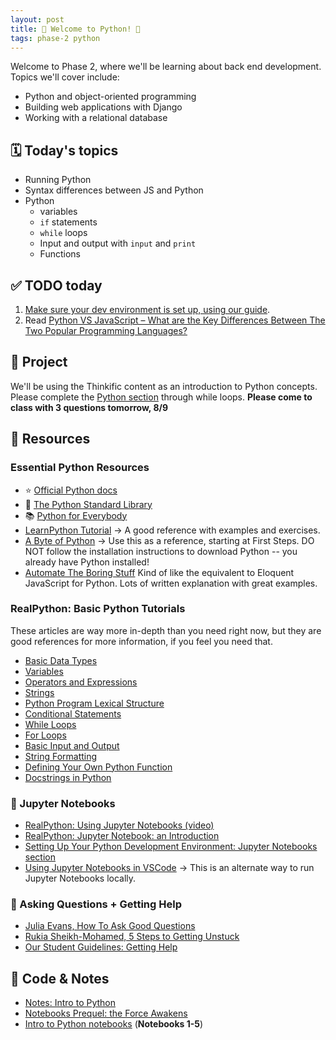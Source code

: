 ```yaml
---
layout: post
title: 🐍 Welcome to Python! 🐍
tags: phase-2 python
---
```


Welcome to Phase 2, where we'll be learning about back end development. Topics we'll cover include:

- Python and object-oriented programming
- Building web applications with Django
- Working with a relational database

## 🗓️ Today's topics

- Running Python
- Syntax differences between JS and Python
- Python
  - variables
  - `if` statements
  - `while` loops
  - Input and output with `input` and `print`
  - Functions

## ✅ TODO today

1. [Make sure your dev environment is set up, using our guide](https://momentumlearn.notion.site/Setting-up-your-Python-Development-Environment-91c5006b5a504844ad4e6abf5d209928).
2. Read [Python VS JavaScript – What are the Key Differences Between The Two Popular Programming Languages?](https://www.freecodecamp.org/news/python-vs-javascript-what-are-the-key-differences-between-the-two-popular-programming-languages/)

## 🎯 Project

We'll be using the Thinkific content as an introduction to Python concepts.  Please complete the [Python section](https://momentumlearn.thinkific.com/courses/take/back-end-development-with-python-and-django/) through while loops. **Please come to class with 3 questions tomorrow, 8/9**


## 🔖 Resources

### Essential Python Resources

- ⭐ [Official Python docs](https://docs.python.org/3/)
- 🐍 [The Python Standard Library](https://docs.python.org/3/library/index.html)
- 📚 [Python for Everybody](https://www.py4e.com/book)
- [LearnPython Tutorial](https://www.learnpython.org/) -> A good reference with examples and exercises.
- [A Byte of Python](https://python.swaroopch.com/) -> Use this as a reference, starting at First Steps. DO NOT follow the installation instructions to download Python -- you already have Python installed!
- [Automate The Boring Stuff](https://automatetheboringstuff.com/#toc) Kind of like the equivalent to Eloquent JavaScript for Python. Lots of written explanation with great examples.

### RealPython: Basic Python Tutorials

These articles are way more in-depth than you need right now, but they are good references for more information, if you feel you need that.

- [Basic Data Types](https://realpython.com/python-data-types/)
- [Variables](https://realpython.com/python-variables/)
- [Operators and Expressions](https://realpython.com/python-operators-expressions/)
- [Strings](https://realpython.com/python-strings/)
- [Python Program Lexical Structure](https://realpython.com/python-program-structure/#)
- [Conditional Statements](https://realpython.com/python-conditional-statements/)
- [While Loops](https://realpython.com/python-while-loop/)
- [For Loops](https://realpython.com/python-for-loop/)
- [Basic Input and Output](https://realpython.com/python-input-output/)
- [String Formatting](https://realpython.com/python-formatted-output/)
- [Defining Your Own Python Function](https://realpython.com/defining-your-own-python-function/)
- [Docstrings in Python](https://realpython.com/documenting-python-code/#documenting-your-python-code-base-using-docstrings)

### 📓 Jupyter Notebooks

- [RealPython: Using Jupyter Notebooks (video)](https://realpython.com/courses/using-jupyter-notebooks/)
- [RealPython: Jupyter Notebook: an Introduction](https://realpython.com/jupyter-notebook-introduction/)
- [Setting Up Your Python Development Environment: Jupyter Notebooks section](https://www.notion.so/momentumlearn/Setting-up-your-Python-Development-Environment-91c5006b5a504844ad4e6abf5d209928#0fafde79c23f4f23ad425ef5a16af47c)
- [Using Jupyter Notebooks in VSCode](https://code.visualstudio.com/docs/datascience/jupyter-notebooks) -> This is an alternate way to run Jupyter Notebooks locally.

### 💁 Asking Questions + Getting Help

- [Julia Evans, How To Ask Good Questions](https://jvns.ca/blog/good-questions/)
- [Rukia Sheikh-Mohamed, 5 Steps to Getting Unstuck](https://dev.to/rukiaasm/working-smarter-5-steps-to-getting-unstuck-with-rukia-sheikh-mohamed-1932)
- [Our Student Guidelines: Getting Help](https://github.com/momentumlearn/student-resources/blob/main/articles/student-guidelines.md#getting-help)

## 🦉 Code & Notes

- [Notes: Intro to Python](https://github.com/momentum-team-14/notes/blob/main/intro-python.md)
- [Notebooks Prequel: the Force Awakens](https://github.com/Momentum-Team-14/notes/blob/main/python-notebooks-prequel.md)
- [Intro to Python notebooks](https://github.com/Momentum-Team-14/python-notebooks) (**Notebooks 1-5**)
